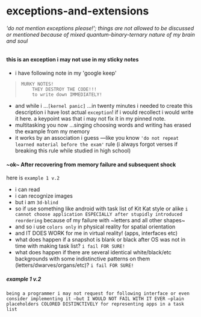 # exceptions-and-extensions
###### 'do not mention exceptions please!'; things are not allowed to be discussed or mentioned because of mixed quantum-binary-ternary nature of my brain and soul
#### this is an exception i may not use in my sticky notes
- i have following note in my 'google keep'
> ```
> MURKY NOTES!
>     THEY DESTROY THE CODE!!!
>     to write down IMMEDIATELY!
> ```
- and while i ...`[kernel panic]` ...in twenty minutes i needed to
create this description i have lost actual `exception`!
if i would recollect i would write it here. a keypoint was that i
may not fix it in my pinned note.
- multitasking you now ...singing choosing words and writing has
erased the example from my memory
- it works by an association i guess —like you know `'do not repeat
learned material before the exam'` rule (i always forgot verses if
breaking this rule while studied in high school)
#### ~ok~ After recovering from memory failure and subsequent shock
here is `example 1 v.2`
- i can read
- i can recognize images
- but i am `3d‐blind`
- so if use something like android with task list of Kit Kat style or
alike `i cannot choose application ESPECIALLY after stupidly introduced
reordering` because of my failure with ~letters and all other shapes~
- and so i use `colors only` in physical reality for spatial orientation
- and IT DOES WORK for me in virtual reality! (apps, interfaces etc)
- what does happen if a snapshot is blank or black after OS was not
in time with making task list?
`i fail FOR SURE!`
- what does happen if there are several identical white/black/etc
backgrounds with some indistinctive patterns on them (letters/dwarves/organs/etc)?
`i fail FOR SURE!`
##### example 1 v.2
`being a programmer i may not request for following interface or even
consider implementing it —but I WOULD NOT FAIL WITH IT EVER —plain
placeholders COLORED DISTINCTIVELY for representing apps in a task list`

